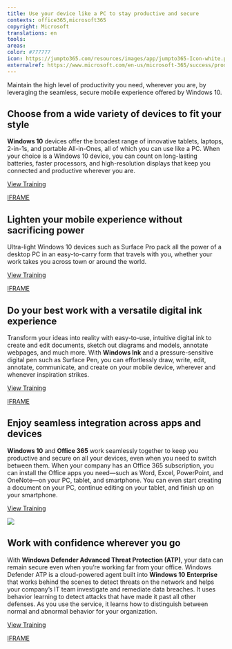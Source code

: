 ```yaml
---
title: Use your device like a PC to stay productive and secure
contexts: office365,microsoft365
copyright: Microsoft
translations: en
tools: 
areas: 
color: #777777
icon: https://jumpto365.com/resources/images/app/jumpto365-Icon-white.png
externalref: https://www.microsoft.com/en-us/microsoft-365/success/productivitylibrary/use-your-device-like-a-pc-to-stay-productive-and-secure
---
```

Maintain the high level of productivity you need, wherever you are, by leveraging the seamless, secure mobile experience offered by Windows 10.


## Choose from a wide variety of devices to fit your style

**Windows 10** devices offer the broadest range of innovative tablets, laptops, 2-in-1s, and portable All-in-Ones, all of which you can use like a PC. When your choice is a Windows 10 device, you can count on long-lasting batteries, faster processors, and high-resolution displays that keep you connected and productive wherever you are.

[View Training](https://www.microsoft.com/en-us/windowsforbusiness/featured-devices)

[IFRAME](https://www.microsoft.com/en-us/videoplayer/embed/RE1UzSF)

## Lighten your mobile experience without sacrificing power

Ultra-light Windows 10 devices such as Surface Pro pack all the power of a desktop PC in an easy-to-carry form that travels with you, whether your work takes you across town or around the world.

[View Training](https://www.microsoft.com/en-us/surface/devices/surface-pro/overview)

[IFRAME](https://www.microsoft.com/en-us/videoplayer/embed/RE1UzSL)

## Do your best work with a versatile digital ink experience

Transform your ideas into reality with easy-to-use, intuitive digital ink to create and edit documents, sketch out diagrams and models, annotate webpages, and much more. With **Windows Ink** and a pressure-sensitive digital pen such as Surface Pen, you can effortlessly draw, write, edit, annotate, communicate, and create on your mobile device, wherever and whenever inspiration strikes.

[View Training](https://support.microsoft.com/help/17207)

[IFRAME](https://www.microsoft.com/en-us/videoplayer/embed/RE1UPrF)

## Enjoy seamless integration across apps and devices

**Windows 10** and **Office 365** work seamlessly together to keep you productive and secure on all your devices, even when you need to switch between them. When your company has an Office 365 subscription, you can install the Office apps you need—such as Word, Excel, PowerPoint, and OneNote—on your PC, tablet, and smartphone. You can even start creating a document on your PC, continue editing on your tablet, and finish up on your smartphone.

[View Training](https://support.office.com/article/Office-365-for-business-Quick-Start-56e60c2b-1929-4a04-bd9b-ff5b844364f3)

![](http://img-prod-cms-rt-microsoft-com.akamaized.net/cms/api/am/imageFileData/RE1N0iv?ver=6e46)

## Work with confidence wherever you go

With **Windows Defender Advanced Threat Protection (ATP)**, your data can remain secure even when you’re working far from your office. Windows Defender ATP is a cloud-powered agent built into **Windows 10** **Enterprise** that works behind the scenes to detect threats on the network and helps your company’s IT team investigate and remediate data breaches. It uses behavior learning to detect attacks that have made it past all other defenses. As you use the service, it learns how to distinguish between normal and abnormal behavior for your organization.

[View Training](https://www.microsoft.com/en-us/WindowsForBusiness/windows-atp)

[IFRAME](https://www.microsoft.com/en-us/videoplayer/embed/RE1UMR8)


